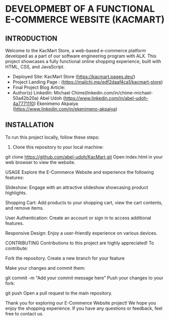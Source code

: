# DEVELOPMEBT OF A FUNCTIONAL E-COMMERCE WEBSITE (KACMART)

## INTRODUCTION

Welcome to the KacMart Store, a web-based e-commerce platform developed as a part of our software engineering program with ALX.
This project showcases a fully functional online shopping experience, built with HTML, CSS, and JavaScript.

- Deployed Site: KacMart Store (https://kacmart.pages.dev/)
- Project Landing Page : (https://mailchi.mp/edf2daaf4ca1/kacmart-store)
- Final Project Blog Article:
- Author(s) LinkedIn:
     	Michael Chime(linkedin.com/in/chime-michael-50a42b20a)
     	Abel Udoh (https://www.linkedin.com/in/abel-udoh-4a7771110)
     	Ekenimeno Akpaiya (https://www.linkedin.com/in/ekenimeno-akpaiya)

## INSTALLATION

To run this project locally, follow these steps:

1. Clone this repository to your local machine:

 
git clone https://github.com/abel-udoh/KacMart.git
Open index.html in your web browser to view the website.

USAGE
Explore the E-Commerce Website and experience the following features:

Slideshow: Engage with an attractive slideshow showcasing product highlights.

Shopping Cart: Add products to your shopping cart, view the cart contents, and remove items.

User Authentication: Create an account or sign in to access additional features.

Responsive Design: Enjoy a user-friendly experience on various devices.

CONTRIBUTING
Contributions to this project are highly appreciated! To contribute:

Fork the repository.
Create a new branch for your feature

Make your changes and commit them:

git commit -m "Add your commit message here"
Push your changes to your fork:

git push
Open a pull request to the main repository.

Thank you for exploring our E-Commerce Website project! We hope you enjoy the shopping experience. 
If you have any questions or feedback, feel free to contact us.






